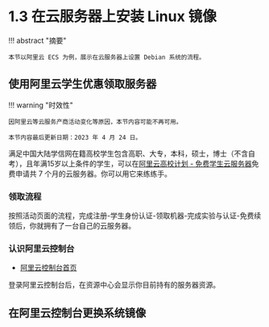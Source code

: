 # 1.3 在云服务器上安装 Linux 镜像

<!-- prettier-ignore-start -->
!!! abstract "摘要"
    
    本节以阿里云 ECS 为例，展示在云服务器上设置 Debian 系统的流程。
<!-- prettier-ignore-end -->

## 使用阿里云学生优惠领取服务器

<!-- prettier-ignore-start -->
!!! warning "时效性"
    
    因阿里云等云服务产商活动变化等原因，本节内容可能不再可用。

    本节内容最后更新日期：2023 年 4 月 24 日。
<!-- prettier-ignore-end -->

满足中国大陆学信网在籍高校学生包含高职、大专，本科，硕士，博士（不含自考），且年满15岁以上条件的学生，可以在[阿里云高校计划 - 免费学生云服务器](https://developer.aliyun.com/plan/student)免费申请共 7 个月的云服务器。你可以用它来练练手。

### 领取流程

按照活动页面的流程，完成注册-学生身份认证-领取机器-完成实验与认证-免费续领后，你就拥有了一台自己的云服务器。

### 认识阿里云控制台

- [阿里云控制台首页](https://home.console.aliyun.com/)

登录阿里云控制台后，在资源中心会显示你目前持有的服务器资源。

## 在阿里云控制台更换系统镜像